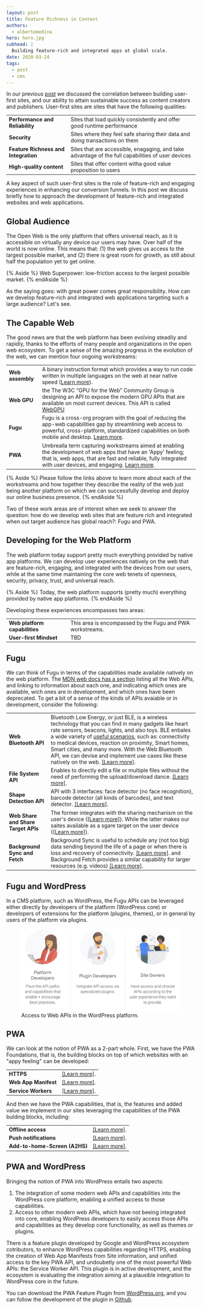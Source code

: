 ```yaml
---
layout: post
title: Feature Richness in Context
authors:
  - albertomedina
hero: hero.jpg
subhead: |
  Building feature-rich and integrated apps at global scale.
date: 2020-03-24
tags:
  - post
  - cms
---
```


In our previous [post](http://web.dev/success-on-the-web-in-context/) we discussed the correlation between building user-first sites, and our ability to attain sustainable success as content creators and publishers. User-first sites are sites that have the following qualities:

<div class="w-table-wrapper">
  <table>
    <tbody>
      <tr>
        <td><b>Performance and Reliability</b></td>
        <td>Sites that load quickly consistently and offer good runtime performance</td>
      </tr>
      <tr>
        <td><b>Security</b></td>
        <td>Sites where they feel safe sharing their data and doing transactions on them</td>
      </tr>
      <tr>
        <td><b>Feature Richness and Integration</b></td>
        <td>Sites that are accessible, enagaging, and take advantage of the full capabilities of user devices</td>
      </tr>
      <tr>
        <td><b>High-quality content</b></td>
        <td>Sites that offer content witha good value proposition to users</td>
      </tr>
    </tbody>
  </table>
</div>

A key aspect of such user-first sites is the role of feature-rich and engaging experiences in enhancing our conversion funnels. In this post we discuss briefly how to approach the development of feature-rich and integrated websites and web applications.

## Global Audience

The Open Web is the only platform that offers universal reach, as it is accessible on virtually any device our users may have. Over half of the world is now online. This means that: (1) the web gives us access to the largest possible market, and (2) there is great room for growth, as still about half the population yet to get online.

{% Aside %}
Web Superpower: low-friction access to the largest possible market.
{% endAside %}

As the saying goes: with great power comes great responsibility. How can we develop feature-rich and integrated web applications targeting such a large audience? Let's see.

## The Capable Web

The good news are that the web platform has been evolving steadily and rapidly, thanks to the efforts of many people and organizations in the open web ecosystem. To get a sense of the amazing progress in the evolution of the web, we can mention four ongoing workstreams:

<div class="w-table-wrapper">
  <table>
    <tbody>
      <tr>
        <td><b>Web assembly</b></td>
        <td>
          A binary instruction format which provides a way to run code written in multiple languages on the web at near native speed
          (<a href="https://developer.mozilla.org/en-US/docs/WebAssembly">Learn more</a>).
        </td>
      </tr>
      <tr>
        <td><b>Web GPU</b></td>
        <td>the The W3C “GPU for the Web” Community Group is designing an API to expose the modern GPU APIs that are available on most current devices. This API is called <a href="https://gpuweb.github.io/gpuweb/">WebGPU</a></td>
      </tr>
      <tr>
        <td><b>Fugu</b></td>
        <td>Fugu is a cross-org program with the goal of reducing the app-web capabilities gap by streamlining web access to powerful, cross-platform, standardized capabilities on both mobile and desktop. <a href="https://web.dev/fugu-status/">Learn more</a>.</td>
      </tr>
      <tr>
        <td><b>PWA</b></td>
        <td>Umbrealla term capturing workstreams aimed at enabling the development of web apps that have an 'Appy' feeling; that is, web apps, that are fast and reliable, fully integrated with user devices, and engaging. <a href="https://developers.google.com/web/progressive-web-apps">Learn more</a>.</td>
      </tr>
    </tbody>
  </table>
</div>

{% Aside %}
Please follow the links above to learn more about each of the workstreams and how together they describe the reality of the web just being another platform on which we can successfully develop and deploy our online business presence.
{% endAside %}

Two of these work areas are of interest when we seek to answer the question: how do we develop web sites that are feature rich and integrated when out target audience has global reach?: Fugu and PWA.

## Developing for the Web Platform

The web platform today support pretty much everything provided by native app platforms. We can develop user experiences natively on the web that are feature-rich, engaging, and integrated with the devices from our users, while at the same time maintaining the core web tenets of openness, security, privacy, trust, and universal reach.

{% Aside  %}
Today, the web platform supports (pretty much) everything provided by native app platforms.
{% endAside %}

Developing these experiences encompasses two areas:

<div class="w-table-wrapper">
  <table>
    <tbody>
      <tr>
        <td><b>Web platform capabilities</b></td>
        <td>
          This area is encompassed by the Fugu and PWA workstreams.
        </td>
      </tr>
      <tr>
        <td><b>User-first Mindset</b></td>
        <td>TBD</td>
      </tr>
    </tbody>
  </table>
</div>

## Fugu

We can think of Fugu in terms of the capabilities made available natively on the web platform. The [MDN web docs has a section](https://developer.mozilla.org/en-US/docs/Web/API) listing all the Web APIs, and linking to information about each one, and indicating which ones are available, wich ones are in development, and which ones have been deprecated. To get a bit of a sense of the kinds of APIs avaiable or in development, consider the following:

<div class="w-table-wrapper">
  <table>
    <tbody>
      <tr>
        <td><b>Web Bluetooth API</b></td>
        <td>
            Bluetooth Low Energy, or just BLE, is a wireless technology that you can find in many gadgets like heart rate sensors, beacons, lights, and also toys. BLE enbales a wide variety of <a href="https://developex.com/blog/interesting-applications-of-ble/">useful scenarios</a>, such as: connectivity to medical devices, reaction on proximity, Smart homes, Smart cities, and many more. With the Web Bluetooth API, we can devise and implement use cases like these natively on the web. <a href="https://developer.mozilla.org/en-US/docs/Web/API/Web_Bluetooth_API">[Learn more]</a>.</td>
      </tr>
      <tr>
        <td><b>File System API</b></td>
        <td>Enables to directly edit a file or multiple files without the need of performing the upload/download dance. <a href="https://developer.mozilla.org/en-US/docs/Web/API/FileSystem">[Learn more]</a>.</td>
      </tr>
      <tr>
        <td><b>Shape Detection API</b></td>
        <td>API with 3 interfaces: face detector (no face recognition), barcode detector (all kinds of barcodes), and text detector. <a href="https://web.dev/shape-detection/">[Learn more]</a>.</td>
      </tr>
      <tr>
        <td><b>Web Share and Share Target APIs</b></td>
        <td>The former integrates with the sharing mechanism on the user's device (<a href="https://developer.mozilla.org/en-US/docs/Web/API/Navigator/share">[Learn more]</a>). While the latter makes our saites available as a sgare target on the user device (<a href="https://web.dev/web-share-target/">[Learn more]</a>).</td>
      </tr>
      <tr>
        <td><b>Background Sync and Fetch</b></td>
        <td> Background Sync is useful to schedule any (not too big) data sending beyond the life of a page or when there is loss and recovery of connectivity. <a href="https://developers.google.com/web/updates/2015/12/background-sync">[Learn more]</a>. and Background Fetch provides a similar capability for larger resources (e.g. videos) <a href="https://developers.google.com/web/updates/2018/12/background-fetch">[Learn more]</a>.</td>
        </td>
      </tr>
    </tbody>
  </table>
</div>

## Fugu and WordPress

In a CMS platform, such as WordPress, the Fugu APIs can be leveraged either directly by developers of the platform (WordPress core) or developers of extensions for the platform (plugins, themes), or in general by users of the platform via plugins.

<figure class="w-figure">
  <img src="./fugu-wp-1.png"
       alt="Success can be captured by the concept of Conversion Funnels.">
  <figcaption class="w-figcaption">
    Access to Web APIs in the WordPress platform.
  </figcaption>
</figure>

## PWA

We can look at the notion of PWA as a 2-part whole. First, we have the PWA Foundations, that is, the building blocks on top of which websites with an "appy feeling" can be developed:

<div class="w-table-wrapper">
  <table>
    <tbody>
      <tr>
        <td><b>HTTPS</b></td>
        <td><a href="">[Learn more]</a>.</td>
      </tr>
      <tr>
        <td><b>Web App Manifest</b></td>
        <td><a href="">[Learn more]</a>.</td>
      </tr>
      <tr>
        <td><b>Service Workers</b></td>
        <td><a href="">[Learn more]</a>.</td>
      </tr>
    </tbody>
  </table>
</div>

And then we have the PWA capabilities, that is, the features and added value we implement in our sites leveraging the capabilities of the PWA bulding blocks, including:

<div class="w-table-wrapper">
  <table>
    <tbody>
      <tr>
        <td><b>Offline access</b></td>
        <td><a href="">[Learn more]</a>.</td>
      </tr>
      <tr>
        <td><b>Push notifications</b></td>
        <td><a href="">[Learn more]</a>.</td>
      </tr>
      <tr>
        <td><b>Add-to-home-Screen (A2HS)</b></td>
        <td><a href="">[Learn more]</a>.</td>
      </tr>
    </tbody>
  </table>
</div>



## PWA and WordPress

Bringing the notion of PWA into WordPress entails two aspects:

1. The integration of some modern web APIs and capabilities into the WordPress core platform, enabling a unified access to those capabilities.
1. Access to other modern web APIs, which have not beeing integrated into core, enabling WordPress developers to easily access those APIs and capabilities as they develop core functionality, as well as themes or plugins.

There is a feature plugin developed by Google and WordPress ecosystem cotributors, to enhance WordPress capabilities regarding HTTPS, enabling the creation of Web App Manifests from Site information, and unified access to the key PWA API, and undoubetly one of the most powerful Web APIs: the Service Worker API. This plugin is in active development, and the ecosystem is evaluating the integration aiming at a plausible integration to WordPress core in the future.

You can download the PWA Feature Plugin from <a href="https://wordpress.org/plugins/pwa/">WordPress.org</a>, and you can follow the development of the plugin in <td><a href="https://github.com/GoogleChromeLabs/pwa-wpGithub">Github</a>.


[collection]: /wordpress
